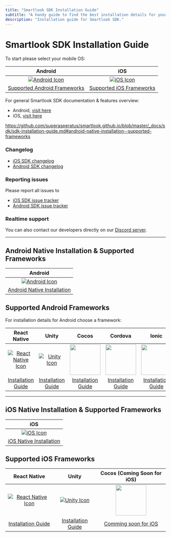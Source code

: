 ```yaml
---
title: "Smartlook SDK Installation Guide"
subtitle: "A handy guide to find the best installation details for your project."
description: "Installation guide for Smartlook SDK."
---
```


# Smartlook SDK Installation Guide


To start please select your mobile OS: 


|    Android   | iOS |   
|:--------------:|:--------:|
|  [![Android Icon](https://img.icons8.com/color/96/000000/android-os.png)](../sdk/sdk-installation-guide.md#android-native-installation--supported-frameworks) | [![iOS Icon](https://img.icons8.com/ios/99/000000/ios-logo.png)](../sdk/sdk-installation-guide.md#ios-native-installation--supported-frameworks)  
|  [Supported Android Frameworks](../sdk/sdk-installation-guide.md#supported-android-frameworks) | [Supported iOS Frameworks](../sdk/sdk-installation-guide.md#ios-native-installation--supported-frameworks) | 

For general Smartlook SDK documentation & features overview: 
* Android, [visit here](https://smartlook.github.io/docs/sdk/android/#android)
* iOS, [visit here](https://smartlook.github.io/docs/sdk/ios/#ios)

https://github.com/superasperatus/smartlook.github.io/blob/master/_docs/sdk/sdk-installation-guide.md#android-native-installation--supported-frameworks

### Changelog

- [iOS SDK changelog](https://github.com/smartlook/smartlook-ios-sdk)
- [Android SDK changelog](https://github.com/smartlook/smartlook-android-sdk)

### Reporting issues

Please report all issues to
- [iOS SDK issue tracker](https://github.com/smartlook/smartlook-ios-sdk/issues)
- [Android SDK issue tracker](https://github.com/smartlook/smartlook-android-sdk/issues)

### Realtime support

You can also contact our developers directly on our [Discord server](https://discord.gg/SbEt98m).

___

## Android Native Installation & Supported Frameworks

|    Android   |  
|:--------------:|
|  [![Android Icon](https://img.icons8.com/color/96/000000/android-os.png)](https://smartlook.github.io/docs/sdk/android/#installation)   
|  [Android Native Installation](https://smartlook.github.io/docs/sdk/android/#installation) 


## Supported Android Frameworks 

For installation details for Android choose a framework: 

|    React Native   | Unity | Cocos |   Cordova |  Ionic |  
|:--------------:|:--------:|:--------:|:--------:|:--------:|
|  [![React Native Icon](https://img.icons8.com/color/96/000000/react-native.png)](https://smartlook.github.io/docs/sdk/react-native/#android) | [![Unity Icon](https://img.icons8.com/ios-filled/96/000000/unity.png)](https://smartlook.github.io/docs/sdk/unity/#installation-for-android)  | [<img src="https://www.gamefromscratch.com/image.axd?picture=cocos2dx_portrait_thumb%5B2%5D.png" width="96">](https://smartlook.github.io/docs/sdk/cocos/#android)| [<img src="https://cordova.apache.org/static/img/cordova_256.png" width="96"> ](https://smartlook.github.io/docs/sdk/cordova-android/#installation) | [<img src="https://d2eip9sf3oo6c2.cloudfront.net/tags/images/000/000/324/square_256/ioniclogo.png" width="96">](https://smartlook.github.io/docs/sdk/ionic-android/) | 
|  [Installation Guide](https://smartlook.github.io/docs/sdk/react-native/#android) | [Installation Guide](https://smartlook.github.io/docs/sdk/unity/#installation-for-android) |[Installation Guide](https://smartlook.github.io/docs/sdk/cocos/#android)| [Installation Guide](https://smartlook.github.io/docs/sdk/cordova-android/#installation) | [Installation Guide](https://smartlook.github.io/docs/sdk/ionic-android/)



___

## iOS Native Installation & Supported Frameworks

|    iOS   |  
|:--------------:|
| [![iOS Icon](https://img.icons8.com/ios/99/000000/ios-logo.png)](https://smartlook.github.io/docs/sdk/ios/#installation)
| [iOS Native Installation](https://smartlook.github.io/docs/sdk/ios/#installation) 

## Supported iOS Frameworks

|    React Native   | Unity | Cocos (Coming Soon for iOS) |   
|:--------------:|:--------:|:--------:|
|  [![React Native Icon](https://img.icons8.com/color/96/000000/react-native.png)](https://smartlook.github.io/docs/sdk/react-native/#ios) | [![Unity Icon](https://img.icons8.com/ios-filled/96/000000/unity.png)](https://smartlook.github.io/docs/sdk/unity/#installation-for-ios) | [<img src="https://www.gamefromscratch.com/image.axd?picture=cocos2dx_portrait_thumb%5B2%5D.png" width="96">](https://smartlook.github.io/docs/sdk/cocos/#ios) | 
|  [Installation Guide](https://smartlook.github.io/docs/sdk/react-native/#ios) | [Installation Guide](https://smartlook.github.io/docs/sdk/unity/#installation-for-ios) | [Comming soon for iOS](https://smartlook.github.io/docs/sdk/cocos/#ios)








